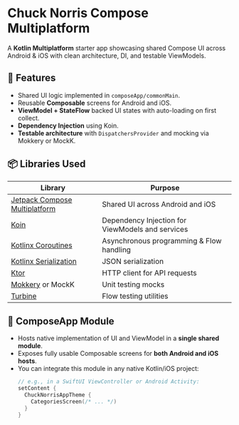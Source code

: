 # Chuck Norris Compose Multiplatform

A **Kotlin Multiplatform** starter app showcasing shared Compose UI across Android & iOS with clean architecture, DI, and testable ViewModels.

## 🚀 Features

- Shared UI logic implemented in `composeApp/commonMain`.
- Reusable **Composable** screens for Android and iOS.
- **ViewModel + StateFlow** backed UI states with auto-loading on first collect.
- **Dependency Injection** using Koin.
- **Testable architecture** with `DispatchersProvider` and mocking via Mokkery or MockK.

## 📦 Libraries Used

| Library                         | Purpose                                   |
|---------------------------------|-------------------------------------------|
| [Jetpack Compose Multiplatform](https://www.jetbrains.com/lp/compose-multiplatform/) | Shared UI across Android and iOS         |
| [Koin](https://insert-koin.io/) | Dependency Injection for ViewModels and services |
| [Kotlinx Coroutines](https://github.com/Kotlin/kotlinx.coroutines) | Asynchronous programming & Flow handling |
| [Kotlinx Serialization](https://github.com/Kotlin/kotlinx.serialization) | JSON serialization                       |
| [Ktor](https://ktor.io/)        | HTTP client for API requests              |
| [Mokkery](https://github.com/mokkery/mokkery) or MockK | Unit testing mocks                        |
| [Turbine](https://github.com/cashapp/turbine) | Flow testing utilities                    |

## 🧱 ComposeApp Module

- Hosts native implementation of UI and ViewModel in a **single shared module**.
- Exposes fully usable Composable screens for **both Android and iOS hosts**.
- You can integrate this module in any native Kotlin/iOS project:
  ```kotlin
  // e.g., in a SwiftUI ViewController or Android Activity:
  setContent {
    ChuckNorrisAppTheme {
      CategoriesScreen(/* ... */)
    }
  }
  